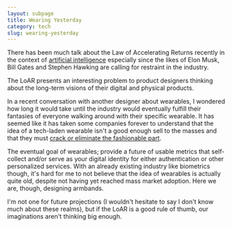 ```yaml
---
layout: subpage
title: Wearing Yesterday
category: tech
slug: wearing-yesterday
---
```

There has been much talk about the Law of Accelerating Returns recently in the context of <a href="http://waitbutwhy.com/2015/01/artificial-intelligence-revolution-1.html">artificial intelligence</a> especially since the likes of Elon Musk, Bill Gates and Stephen Hawking are calling for restraint in the industry.

The LoAR presents an interesting problem to product designers thinking about the long-term visions of their digital and physical products.

In a recent conversation with another designer about wearables, I wondered how long it would take until the industry would eventually fulfill their fantasies of everyone walking around with their specific wearable. It has seemed like it has taken some companies forever to understand that the idea of a tech-laden wearable isn't a good enough sell to the masses and that they must <a href="https://medium.com/shopify-ux/the-wearable-fallacy-193d56e9fdef#.cuja7oxxn">crack or eliminate the fashionable part</a>.

The eventual goal of wearables; provide a future of usable metrics that self-collect and/or serve as your digital identity for either authentication or other personalized services. With an already existing industry like biometrics though, it's hard for me to not believe that the idea of wearables is actually quite old, despite not having yet reached mass market adoption. Here we are, though, designing armbands.

I'm not one for future projections (I wouldn't hesitate to say I don't know much about these realms), but if the LoAR is a good rule of thumb, our imaginations aren't thinking big enough.